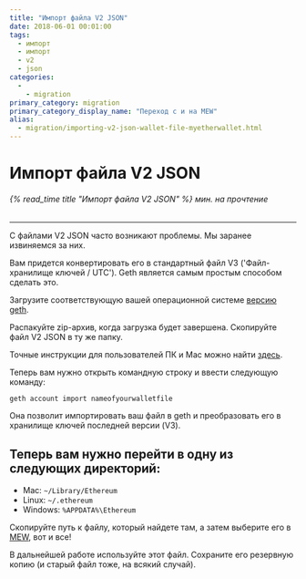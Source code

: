 ```yaml
---
title: "Импорт файла V2 JSON"
date: 2018-06-01 00:01:00
tags:
  - импорт
  - импорт
  - v2
  - json
categories:
  - 
    - migration
primary_category: migration
primary_category_display_name: "Переход с и на MEW"
alias:
  - migration/importing-v2-json-wallet-file-myetherwallet.html
---
```


# **Импорт файла V2 JSON**

###### {% read_time title "Импорт файла V2 JSON" %} мин. на прочтение

* * *

С файлами V2 JSON часто возникают проблемы. Мы заранее извиняемся за них.

Вам придется конвертировать его в стандартный файл V3 ('Файл-хранилище ключей / UTC'). Geth является самым простым способом сделать это.

Загрузите соответствующую вашей операционной системе [версию geth](https://github.com/ethereum/go-ethereum/releases).

Распакуйте zip-архив, когда загрузка будет завершена. Скопируйте файл V2 JSON в ту же папку.

Точные инструкции для пользователей ПК и Mac можно найти [здесь](https://ethereum.stackexchange.com/questions/465/How-to-import-a-plain-private-key-into-geth-or-mist).

Теперь вам нужно открыть командную строку и ввести следующую команду:

`geth account import nameofyourwalletfile`

Она позволит импортировать ваш файл в geth и преобразовать его в хранилище ключей последней версии (V3).

## **Теперь вам нужно перейти в одну из следующих директорий:**

-   Mac: `~/Library/Ethereum`
-   Linux: `~/.ethereum`
-   Windows: `%APPDATA%\Ethereum`

Скопируйте путь к файлу, который найдете там, а затем выберите его в [MEW](https://www.myetherwallet.com), вот и все!

В дальнейшей работе используйте этот файл. Сохраните его резервную копию (и старый файл тоже, на всякий случай).
